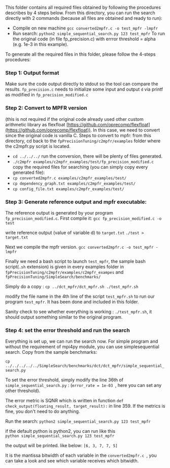 This folder contains all required files obtained by following the procedures describes by 4 steps below. From this directory, you can run the search directly with 2 commands (because all files are obtained and ready to run): 

* Compile on new machine `gcc converted2mpfr.c -o test_mpfr -lmpfr`
* Run search: `python2 simple_sequential_search.py 123 test_mpfr`
To run the original code (in file fp_precision.c) with errror threshold = alpha (e.g. 1e-3 in this example). 

To generate all the required files in this folder, please follow the 4-steps procedures: 
### Step 1: Output format
Make sure the code output directly to stdout so the tool can compare the results. 
`fp_precision.c` needs to initialize some input and output `d` via printf as modified in `fp_precision_modified.c`
### Step 2: Convert to MPFR version
(this is not required if the original code already used other custom arithmetic library as flexfloat [https://github.com/oprecomp/flexfloat](https://github.com/oprecomp/flexfloat)). In this case, we need to convert since the original code is vanilla C. Steps to convert to mpfr:
from this directory, cd back to the `fpPrecisionTuning/c2mpfr/examples` folder where the c2mpfr.py script is located. 
* `cd ../../../`
run the conversion, there will be plenty of files generated.
* `./c2mpfr examples/c2mpfr_examples/test/fp_precision_modified.c`
copy the required files for searching (you can simply copy every generated file): 
* `cp converted2mpfr.c examples/c2mpfr_examples/test/`
* `cp dependency_graph.txt examples/c2mpfr_examples/test/`
* `cp config_file.txt examples/c2mpfr_examples/test/`
### Step 3: Generate reference output and mpfr executable: 
The reference output is generated by your program `fp_precision_modified.c`.
First compile it: 
`gcc fp_precision_modified.c -o test `

write reference output (value of variable d) to `target.txt`
`./test > target.txt`

Next we compile the mpfr version. 
`gcc converted2mpfr.c -o test_mpfr -lmpfr`

Finally we need a bash script to launch `test_mpfr`, the sample bash script(`.sh` extension) is given in every examples folder in `fpPrecisionTuning/c2mpfr/examples/c2mpfr_exampes` and `fpPrecisionTuning/SimpleSearch/benchmarks/` 

Simply do a copy : 
`cp ../dct_mpfr/dct_mpfr.sh ./test_mpfr.sh` 

modify the file name in the 4th line of the script `test_mpfr.sh` to run our program `test_mpfr`. It has been done and included in this folder. 

Sanity check to see whether everything is working :
`./test_mpfr.sh`, it should output something similar to the original program. 
### Step 4: set the error threshold and run the search 
Everything is set up, we can run the search now. For simple program and without the requirement of mpi4py module, you can use simplesequential search. Copy from the sample benchmarks: 

`cp ../../../../../SimpleSearch/benchmarks/dct/dct_mpfr/simple_sequential_search.py`

To set the error threshold, simply modify the line 36th of `simple_sequential_search.py` : 
(`error_rate = 1e-03 `, here you can set any other threshold).

The error metric is SQNR which is written in function `def check_output(floating_result, target_result):` in line 359. If the metrics is fine, you don't need to do anything. 

Run the search: 
`python2 simple_sequential_search.py 123 test_mpfr`

if the default python is python2, you can run like this  
`python simple_sequential_search.py 123 test_mpfr`

the output will be printed. like below: 
`[6, 3, 7, 7, 5]`

It is the mantissa bitwidth of each variable in the `converted2mpfr.c `, you can take a look and see which variable receives which bitwidth. 
